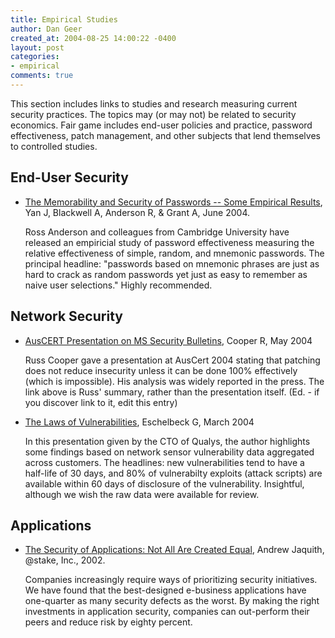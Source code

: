 ```yaml
---
title: Empirical Studies
author: Dan Geer
created_at: 2004-08-25 14:00:22 -0400
layout: post
categories:
- empirical
comments: true
---
```


This section includes links to studies and research measuring current security practices. The topics may (or may not) be related to security economics. Fair game includes end-user policies and practice, password effectiveness, patch management, and other subjects that lend themselves to controlled studies.

## End-User Security 

* [The Memorability and Security of Passwords -- Some Empirical Results](http://www.ftp.cl.cam.ac.uk/ftp/users/rja14/tr500.pdf), Yan J, Blackwell A, Anderson R, & Grant A, June 2004.

  Ross Anderson and colleagues from Cambridge University have released an
empiricial study of password effectiveness measuring the relative effectiveness of simple, random, and mnemonic passwords. The principal headline: "passwords based on mnemonic phrases are just as hard to crack as random passwords yet just as easy to remember as naive user selections." Highly recommended.

## Network Security

* [AusCERT Presentation on MS Security Bulletins](http://www.ntbugtraq.com/default.asp?pid=36&sid=1&A2=ind0406&L=ntbugtraq&F=P&S=&P=69), Cooper R, May 2004

  Russ Cooper gave a presentation at AusCert 2004 stating that patching does not reduce insecurity unless it can be done 100% effectively (which is impossible). His analysis was widely reported in the press. The link above is Russ' summary, rather than the presentation itself. (Ed. - if you discover link to it, edit this entry)

* [The Laws of Vulnerabilities](http://www.qualys.com/docs/laws_of_vulnerabilities.pdf), Eschelbeck G, March 2004

  In this presentation given by the CTO of Qualys, the author highlights some findings based on network sensor vulnerability data aggregated across customers. The headlines: new vulnerabilities tend to have a half-life of 30 days, and 80% of vulnerabilty exploits (attack scripts) are available within 60 days of disclosure of the vulnerability. Insightful, although we wish the raw data were available for review.

## Applications

* [The Security of Applications: Not All Are Created Equal](http://www.atstake.com/research/reports/acrobat/atstake_app_unequal.pdf), Andrew Jaquith, @stake, Inc., 2002.

  Companies increasingly require ways of prioritizing security initiatives. We have found that the best-designed e-business applications have one-quarter as many security defects as the worst. By making the right investments in application security, companies can out-perform their peers and reduce risk by eighty percent.
